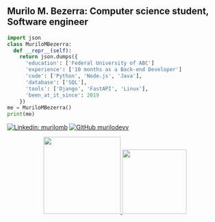## Murilo M. Bezerra: Computer science student, Software engineer

```python
import json
class MuriloMBezerra:
  def __repr__(self):
    return json.dumps({
      'education': ['Federal University of ABC']
      'experience': ['10 months as a Back-end Developer']
      'code': ['Python', 'Node.js', 'Java'],
      'database': ['SQL'],
      'tools': ['Django', 'FastAPI', 'Linux'],
      'been_at_it_since': 2019
    })
me = MuriloMBezerra()
print(me)
```

[![Linkedin: murilomb](https://img.shields.io/badge/-murilomb-blue?style=round-square&logo=Linkedin&logoColor=white&link=https://www.linkedin.com/in/murilomb/)](https://www.linkedin.com/in/murilomb/)
[![GitHub murilodevv](https://img.shields.io/github/followers/murilodevv?label=follow&style=social)](https://github.com/murilodevv)

<div align="center">
  <a href="https://beacons.ai/murilodev">
  <img height="180em" src="https://github-readme-stats.vercel.app/api?username=murilodevv&show_icons=true&theme=dark&include_all_commits=true&count_private=true"/>
  <img height="150em" src="https://github-readme-stats.vercel.app/api/top-langs/?username=murilodevv&layout=compact&langs_count=16&theme=dark"/>
</div>
  
<!--
**murilodevv/murilodevv** is a ✨ _special_ ✨ repository because its `README.md` (this file) appears on your GitHub profile.

Here are some ideas to get you started:

- 🔭 I’m currently working on ...
- 🌱 I’m currently learning ...
- 👯 I’m looking to collaborate on ...
- 🤔 I’m looking for help with ...
- 💬 Ask me about ...
- 📫 How to reach me: ...
- 😄 Pronouns: ...
- ⚡ Fun fact: ...
-->
